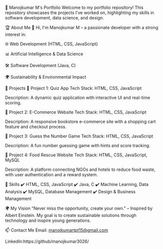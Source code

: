 💼 Manojkumar M's Portfolio
Welcome to my portfolio repository! This repository showcases the projects I've worked on, highlighting my skills in software development, data science, and design.

🏆 About Me
👋 Hi, I'm Manojkumar M – a passionate developer with a strong interest in:

🌐 Web Development (HTML, CSS, JavaScript)

📊 Artificial Intelligence & Data Science

🛠️ Software Development (Java, C)

🌍 Sustainability & Environmental Impact

📂 Projects
🚀 Project 1: Quiz App
Tech Stack: HTML, CSS, JavaScript

Description: A dynamic quiz application with interactive UI and real-time scoring.

🛒 Project 2: E-Commerce Website
Tech Stack: HTML, CSS, JavaScript

Description: A responsive bookstore e-commerce site with a shopping cart feature and checkout process.

🎯 Project 3: Guess the Number Game
Tech Stack: HTML, CSS, JavaScript

Description: A fun number guessing game with hints and score tracking.

🍲 Project 4: Food Rescue Website
Tech Stack: HTML, CSS, JavaScript, MySQL

Description: A platform connecting NGOs and hotels to reduce food waste, with user authentication and a reward system.

🌟 Skills
✔️ HTML, CSS, JavaScript
✔️ Java, C
✔️ Machine Learning, Data Analysis
✔️ MySQL, Database Management
✔️ Design & Business Management

🌍 My Vision
"Never miss the opportunity, create your own." – Inspired by Albert Einstein.
My goal is to create sustainable solutions through technology and inspire young generations.

📫 Contact Me
Email: manojkumartpt15@gmail.com

LinkedIn:https://github/manojkumar3026/

